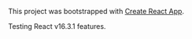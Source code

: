 This project was bootstrapped with [Create React App](https://github.com/facebookincubator/create-react-app).

Testing React v16.3.1 features.